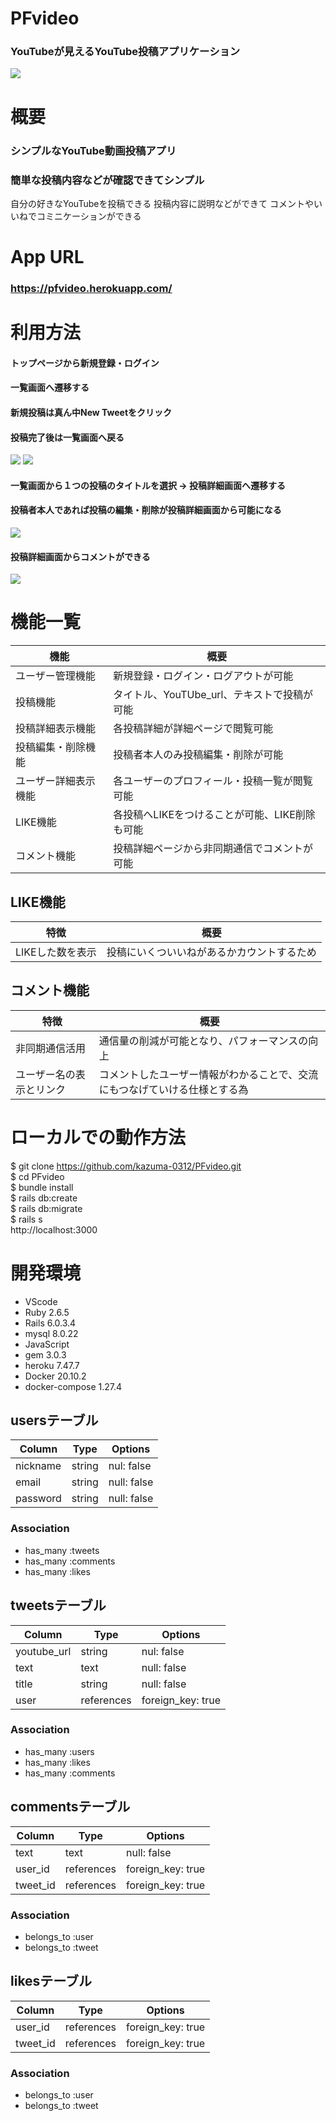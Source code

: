 # PFvideo
### YouTubeが見えるYouTube投稿アプリケーション

![](https://i.gyazo.com/ad03e3327de06b18c43296a0bf1cd960.pmg)

# 概要

### シンプルなYouTube動画投稿アプリ
### 簡単な投稿内容などが確認できてシンプル

自分の好きなYouTubeを投稿できる
投稿内容に説明などができて
コメントやいいねでコミニケーションができる

# App URL
### **https://pfvideo.herokuapp.com/**

# 利用方法

####  トップページから新規登録・ログイン
####  一覧画面へ遷移する
####  新規投稿は真ん中New Tweetをクリック
####  投稿完了後は一覧画面へ戻る<br>
![](https://i.gyazo.com/08555bd84e23e4732882f2f81be1190c.gif)
![](https://i.gyazo.com/80b1a06a755b3845359b61b115e54198.gif)
<br>

#### 一覧画面から１つの投稿のタイトルを選択 → 投稿詳細画面へ遷移する
#### 投稿者本人であれば投稿の編集・削除が投稿詳細画面から可能になる<br>
![](https://i.gyazo.com/c5a09eeebb815619b7b8c24716cf7889.gif)
<br>

#### 投稿詳細画面からコメントができる
![](https://i.gyazo.com/e2a6f87ab82200df2b1d6f2ef0c2289e.gif)

# 機能一覧
| 機能           | 概要             |
| -------------- | -----------------|
| ユーザー管理機能 | 新規登録・ログイン・ログアウトが可能  |
| 投稿機能 | タイトル、YouTUbe_url、テキストで投稿が可能 |
| 投稿詳細表示機能 | 各投稿詳細が詳細ページで閲覧可能 |
| 投稿編集・削除機能 | 投稿者本人のみ投稿編集・削除が可能 |
| ユーザー詳細表示機能 | 各ユーザーのプロフィール・投稿一覧が閲覧可能 |
| LIKE機能 | 各投稿へLIKEをつけることが可能、LIKE削除も可能 |
| コメント機能 | 投稿詳細ページから非同期通信でコメントが可能|

## LIKE機能

| 特徴            | 概要             |
| -------------- | -----------------|
| LIKEした数を表示 | 投稿にいくついいねがあるかカウントするため|

## コメント機能
| 特徴            | 概要             |
| -------------- | ---------------- |
| 非同期通信活用 | 通信量の削減が可能となり、パフォーマンスの向上 |
| ユーザー名の表示とリンク | コメントしたユーザー情報がわかることで、交流にもつなげていける仕様とする為 |

# ローカルでの動作方法

$ git clone https://github.com/kazuma-0312/PFvideo.git
</br>
$ cd PFvideo
</br>
$ bundle install
</br>
$ rails db:create
</br>
$ rails db:migrate
</br>
$ rails s
</br>
 http://localhost:3000


#  開発環境

- VScode
- Ruby 2.6.5
- Rails 6.0.3.4
- mysql 8.0.22
- JavaScript
- gem 3.0.3
- heroku 7.47.7 
- Docker 20.10.2
- docker-compose 1.27.4


## usersテーブル

| Column        | Type           | Options                  |
| ------------- | -------------- | ------------------------ |
| nickname      | string         | nul:  false              |
| email         | string         | null: false              |
| password      | string         | null: false              |

### Association
- has_many :tweets
- has_many :comments
- has_many :likes

## tweetsテーブル

| Column        | Type            | Options                  |
| ------------- | --------------- | ------------------------ |
| youtube_url   | string          | nul:  false              |
| text          | text            | null: false              |
| title         | string          | null: false              |
| user          | references      | foreign_key: true        |

### Association
- has_many :users
- has_many :likes
- has_many :comments


## commentsテーブル

| Column        | Type           | Options                  |
| ------------- | -------------- | ------------------------ |
| text          | text           | null: false              |
| user_id       | references     | foreign_key: true        |
| tweet_id      | references     | foreign_key: true        |


### Association
  - belongs_to :user
  - belongs_to :tweet

## likesテーブル

| Column        | Type           | Options                  |
| ------------- | -------------- | ------------------------ |
| user_id       | references     | foreign_key: true        |
| tweet_id      | references     | foreign_key: true        |

### Association
  - belongs_to :user
  - belongs_to :tweet